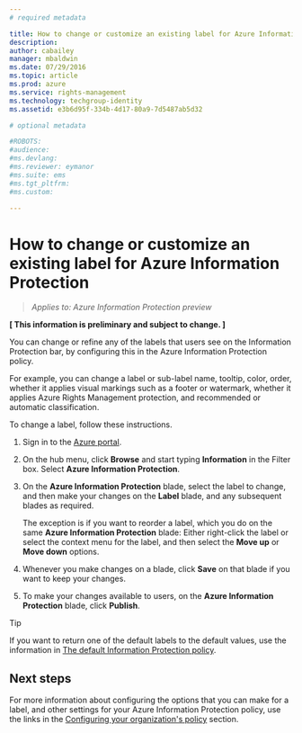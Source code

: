 ```yaml
---
# required metadata

title: How to change or customize an existing label for Azure Information Protection | Azure Rights Management
description:
author: cabailey
manager: mbaldwin
ms.date: 07/29/2016
ms.topic: article
ms.prod: azure
ms.service: rights-management
ms.technology: techgroup-identity
ms.assetid: e3b6d95f-334b-4d17-80a9-7d5487ab5d32

# optional metadata

#ROBOTS:
#audience:
#ms.devlang:
#ms.reviewer: eymanor
#ms.suite: ems
#ms.tgt_pltfrm:
#ms.custom:

---
```


# How to change or customize an existing label for Azure Information Protection

>*Applies to: Azure Information Protection preview*

**[ This information is preliminary and subject to change. ]**

You can change or refine any of the labels that users see on the Information Protection bar, by configuring this in the Azure Information Protection policy.

For example, you can change a label or sub-label name, tooltip, color, order, whether it applies visual markings such as a footer or watermark, whether it applies Azure Rights Management protection, and recommended or automatic classification.

To change a label, follow these instructions.


1. Sign in to the [Azure portal](https://portal.azure.com).
 
2. On the hub menu, click **Browse** and start typing **Information** in the Filter box. Select **Azure Information Protection**.

3. On the **Azure Information Protection** blade, select the label to change, and then make your changes on the **Label** blade, and any subsequent blades as required.

    The exception is if you want to reorder a label, which you do on the same **Azure Information Protection** blade: Either right-click the label or select the context menu for the label, and then select the **Move up** or **Move down** options.

4. Whenever you make changes on a blade, click **Save** on that blade if you want to keep your changes.

5. To make your changes available to users, on the **Azure Information Protection** blade, click **Publish**.

> [!TIP]
>If you want to return one of the default labels to the default values, use the information in [The default Information Protection policy](configure-policy-default.md).

## Next steps

For more information about configuring the options that you can make for a label, and other settings for your Azure Information Protection policy, use the links in the [Configuring your organization's policy](configure-policy.md#configuring-your-organization-s-policy) section.




